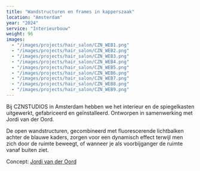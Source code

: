 ```yaml
---
title: "Wandstructuren en frames in kapperszaak"
location: "Amsterdam"
year: "2024"
service: "Interieurbouw"
weight: 96
images:
  - "/images/projects/hair_salon/CZN_WEB1.png"
  - "/images/projects/hair_salon/CZN_WEB2.png"
  - "/images/projects/hair_salon/CZN_WEB3.png"
  - "/images/projects/hair_salon/CZN_WEB4.png"
  - "/images/projects/hair_salon/CZN_WEB5.png"
  - "/images/projects/hair_salon/CZN_WEB6.png"
  - "/images/projects/hair_salon/CZN_WEB7.png"
  - "/images/projects/hair_salon/CZN_WEB8.png"
  - "/images/projects/hair_salon/CZN_WEB9.png"
---
```


Bij CZNSTUDIOS in Amsterdam hebben we het interieur en de spiegelkasten uitgewerkt, gefabriceerd en geïnstalleerd. Ontworpen in samenwerking met Jordi van der Oord.

De open wandstructuren, gecombineerd met fluorescerende lichtbalken achter de blauwe kaders, zorgen voor een dynamisch effect terwijl men zich door de ruimte beweegt, of wanneer je als voorbijganger de ruimte vanaf buiten ziet.

Concept: [Jordi van der Oord](https://www.instagram.com/jordivanderoord/)
